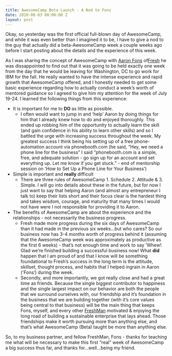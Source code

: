 ```yaml
---
title: AwesomeCamp Beta Launch - A Nod to Fons
date: 2010-08-03 00:00:00 Z
layout: post
---
```

 
<p>Okay, so yesterday was the first official full-blown day of AwesomeCamp, and while it was even better than I imagined it to be, I have to give a nod to the guy that actually did a beta-AwesomeCamp week a couple weeks ago before I start posting about the details and the experience of this week.</p>
<p>As I was sharing the concept of AwesomeCamp with <a href="http://www.facebook.com/#!/profile.php?id=1197090043&amp;ref=ts" target="_blank">Aaron Fons</a> of<a href="http://befresh.us/" target="_blank">Fresh</a> he was dissappointed to find out that it was going to be held exactly one week from the day that he would be leaving for Washington, DC to go work for IBM for the fall. He really wanted to have the intense experience and rapid growth that AwesomeCamp offered, and I honestly needed to get some basic experience regarding how to actually conduct a week&rsquo;s worth of mentored guidance so I agreed to give him my attention for the week of July 19-24. I learned the following things from this experience:</p>
<ul><li>It is important for me to <strong>DO </strong>as little as possible.
<ul><li>I often would want to jump in and &lsquo;help&rsquo; Aaron by doing things for him that I already knew how to do and enjoyed thoroughly. This ended up robbing him of the opportunity to actually learn the skill (and gain confidence in his ability to learn other skills) and so I battled the urge with increasing success throughout the week. My greatest success I think being his setting up of a free phone-automation account via phonebooth.com (he said, &ldquo;Hey, we need a phone line for the business&rdquo; I said &ldquo;phonebooth.com is a simple, free, and adequate solution - go sign up for an account and set everything up. Let me know if you get stuck.&rdquo; - end of mentorship session on 'How to Set Up a Phone Line for Your Business&rsquo;)</li>
</ul></li>
<li>Simple is important and <strong>really </strong>difficult
<ul><li>There are three rules of AwesomeCamp 1. Schedule 2. Attitude &amp; 3. Simple. I will go into details about these in the future, but for now I just want to say that helping Aaron (and almost any entrepreneur I talk to) keep their lists short and their focus clear is the hardest thing and takes wisdom, courage, and maturity that many times I would not have were I not responsible for providing it to Aaron.</li>
</ul></li>
<li>The benefits of AwesomeCamp are about the experience and the relationships - not necessarily the business progress.
<ul><li>Fresh made more progress during the six days of AwesomeCamp than it had made in the previous six weeks&hellip;but who cares? So our business now has 3-4 months worth of progress behind it (assuming that the AwesomeCamp week was approximately as productive as the first 6 weeks) - that&rsquo;s not enough time and work to say 'Whew! Glad we&rsquo;re finished building a successful business now! What <strong>did</strong> happen that I am proud of and that I know will be something foundational to Fresh&rsquo;s success in the long term is the attitude, skillset, thought process, and habits that I helped ingrain in Aaron ('Fons&rsquo;) during the week.</li>
<li>Secondly, and more importantly, we got really close and had a great time as friends. Because the single biggest contributor to happiness and the single largest impact on our behavior are both the people that we surround ourselves with, our friendship and it&rsquo;s foundation in the business that we are building together (with it&rsquo;s core values being central to that business) will be the main thing that keeps Fons, myself, and every other <a href="http://freshmen.posterous.com/23592305" target="_blank">FreshMan</a> motivated &amp; enjoying the long road of building a sustainable enterprise that lays ahead. Those friendships make it worth pursuing more than anything else, and that&rsquo;s what AwesomeCamp (Beta) taught be more than anything else.</li>
</ul></li>
</ul><p>So, to my business partner, and fellow FreshMan, Fons - thanks for teaching me what will be necessary to make this first &ldquo;real&rdquo; week of AwesomeCamp a big success thus far, and thanks for&hellip;well&hellip;being my friend.</p>
